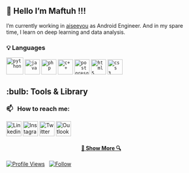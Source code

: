 ## 👋 Hello I’m Maftuh !!!

I’m currently working in [aiseeyou](https://aiseeyou.tech/) as Android Engineer. And in my spare time, I learn on deep learning and data analysis.


<!-- ### 📕 Latest Blog Post

- [A dot cost me 6,000 rupees!](https://aakarshbiju.medium.com/a-dot-cost-me-6-000-rupees-3f519595f86f?source=rss-f82fcec8502a------2)
- [I created 3D art daily for 50 days!](https://medium.com/creativcuckoo/i-created-3d-art-daily-for-50-days-bbea3ec4a01f?source=rss-f82fcec8502a------2)
- [Top free fonts for headings!](https://medium.com/creativcuckoo/top-free-fonts-for-headings-40afb244181?source=rss-f82fcec8502a------2)
- [Buttons — Rounded Corners or Sharp?](https://medium.com/creativcuckoo/buttons-rounded-corners-or-sharp-29109966a63c?source=rss-f82fcec8502a------2) -->


### :bulb: Languages
<code><img title="Python" alt="python" width="45px" src="https://cdn.jsdelivr.net/gh/devicons/devicon/icons/python/python-original.svg" /></code>
<code><img title="Java" alt="java" width="40px" src="https://cdn.jsdelivr.net/gh/devicons/devicon/icons/java/java-original.svg" /></code>
<code><img title="PHP" alt="php" width="40px" src="https://cdn.jsdelivr.net/gh/devicons/devicon/icons/php/php-original.svg" /></code>
<code><img title="C++" alt="c++" width="40px" src="https://cdn.jsdelivr.net/gh/devicons/devicon/icons/cplusplus/cplusplus-original.svg" /></code>
<code><img title="PostgreSQL" alt="postgresql" width="40px" src="https://cdn.jsdelivr.net/gh/devicons/devicon/icons/postgresql/postgresql-original.svg" /></code>
<code><img title="HTML 5" alt="html5" width="40px" src="https://cdn.jsdelivr.net/gh/devicons/devicon/icons/html5/html5-original.svg" /></code>
<code><img title="CSS 3" alt="css 3" width="40px" src="https://cdn.jsdelivr.net/gh/devicons/devicon/icons/css3/css3-original.svg" /></code>


<h2>:bulb: Tools & Library</h2>
<!-- <code><img title="PyTorch" alt="pytorch" width="45px" src="https://cdn.jsdelivr.net/gh/devicons/devicon/icons/python/python-original.svg" /></code>
<code><img title="Java" alt="java" width="40px" src="https://cdn.jsdelivr.net/gh/devicons/devicon/icons/java/java-original.svg" /></code>
<code><img title="PHP" alt="php" width="40px" src="https://cdn.jsdelivr.net/gh/devicons/devicon/icons/php/php-original.svg" /></code>
<code><img title="C++" alt="c++" width="40px" src="https://cdn.jsdelivr.net/gh/devicons/devicon/icons/cplusplus/cplusplus-original.svg" /></code>
<code><img title="PostgreSQL" alt="postgresql" width="40px" src="https://cdn.jsdelivr.net/gh/devicons/devicon/icons/postgresql/postgresql-original.svg" /></code> -->

<!-- <code><img title="HTML 5" alt="html5" width="40px" src="https://cdn.jsdelivr.net/gh/devicons/devicon/icons/html5/html5-original.svg" /></code>
<code><img title="JavaScript" alt="javascript" width="40px" src="https://cdn.jsdelivr.net/gh/devicons/devicon/icons/javascript/javascript-original.svg" /></code>
<code><img title="CSS 3" alt="css 3" width="40px" src="https://cdn.jsdelivr.net/gh/devicons/devicon/icons/css3/css3-original.svg" /></code>
<code><img title="C" alt="C" width="40px" src="https://cdn.jsdelivr.net/gh/devicons/devicon/icons/c/c-original.svg" /></code>
<code><img title="ReactJS" alt="react js" width="40px" src="https://cdn.jsdelivr.net/gh/devicons/devicon/icons/react/react-original.svg" /></code>
<code><img title="NodeJS" alt="node js" width="40px" src="https://cdn.jsdelivr.net/gh/devicons/devicon/icons/nodejs/nodejs-original.svg" /></code>
<code> <img title="Markdown" alt="markdown" width="40px" src="https://cdn.jsdelivr.net/gh/devicons/devicon/icons/markdown/markdown-original.svg" /></code>
<code> <img title="Next.js" alt="next.js" width="40px" src="https://cdn.jsdelivr.net/gh/devicons/devicon/icons/nextjs/nextjs-original.svg" /></code>
</br></br> -->

<!-- ### Languages

![Java](https://img.shields.io/badge/-Java-000?&logo=Java&logoColor=007396)
![Python](https://img.shields.io/badge/-Python-000?&logo=Python)
![C++](https://img.shields.io/badge/-C++-000?&logo=c%2b%2b&logoColor=00599C)
![SQL](https://img.shields.io/badge/-SQL-000?&logo=MySQL) -->

<!-- ### Technologies

![AWS](https://img.shields.io/badge/-AWS-000?&logo=Amazon-AWS&logoColor=F90)
![Docker](https://img.shields.io/badge/-Docker-000?&logo=Docker)
![Kubernetes](https://img.shields.io/badge/-Kubernetes-000?&logo=Kubernetes)
![Linux](https://img.shields.io/badge/-Linux-000?&logo=Linux)
![Node.js](https://img.shields.io/badge/-Node.js-000?&logo=node.js)
![PyTorch](https://img.shields.io/badge/-PyTorch-000?&logo=PyTorch)
![React](https://img.shields.io/badge/-React-000?&logo=React)
![Redis](https://img.shields.io/badge/-Redis-000?&logo=Redis)
![Spring](https://img.shields.io/badge/-Spring-000?&logo=Spring)
![TensorFlow](https://img.shields.io/badge/-TensorFlow-000?&logo=TensorFlow) -->

<!-- ### Full Stack Projects

[![](https://img.shields.io/badge/-🧬%20My%20Website-000)](https://github.com/adamalston/v2)
[![](https://img.shields.io/badge/-🦠%20COVID‑19%20Dashboard-000)](https://github.com/adamalston/COVID-19-Dashboard)
[![](https://img.shields.io/badge/-📝%20Summarizer-000)](https://github.com/adamalston/Summarizer)
[![](https://img.shields.io/badge/-🔬%20Overwatch-000)](https://github.com/adamalston/overwatch)
[![](https://img.shields.io/badge/-🛰%20KubeSat-000)](https://github.com/adamalston/kubesat)
[![](https://img.shields.io/badge/-🔊%20Voice%20Poker-000)](https://github.com/adamalston/Poker)
[![](https://img.shields.io/badge/-🗺%20PokémonGo%20Map-000)](https://github.com/adamalston/PokemonGo-Map) -->

### 📫 &nbsp; How to reach me:

<a href="https://www.linkedin.com/in/maftuhm/"><img width="40px" src="https://img.icons8.com/color/8x/000000/linkedin.png" title="Linkedin"/></a>
<a href="https://www.instagram.com/maftuhmashuri"><img width="40px" src="https://img.icons8.com/fluent/48/000000/instagram-new.png" title="Instagram"/></a>
<a href="https://twitter.com/maftuhmashuri"><img width="40px" src="https://img.icons8.com/fluent/48/000000/twitter.png" title="Twitter"/></a>
<a href="mailto:maftuhmashuri@outlook.com"><img width="40px" src="https://img.icons8.com/fluent/48/000000/mail.png" title="Outlook"/></a>

<!-- <a href="https://www.linkedin.com/in/maftuhm/"><img alt="LinkedIn" src="https://img.shields.io/badge/linkedin%20-%230077B5.svg?&style=flat&logo=linkedin&logoColor=white"/></a> &nbsp;
<a href="mailto:dhadwal1507@gmail.com"><img alt="Gmail" src="https://img.shields.io/badge/Gmail-D14836?style=flat&logo=gmail&logoColor=white" /></a> &nbsp;
<a href="https://instagram.com/abhi_1507"><img src="https://img.shields.io/badge/-@abhi__1507_-E4405F?style=flat&logo=Instagram&logoColor=white"/></a> &nbsp; -->


<h4 align="center">
  <a href="https://github.com/maftuhm?tab=repositories" title="Show Repositories">🔎 Show More 🔍</a>
</h4>

[![Profile Views](https://komarev.com/ghpvc/?username=maftuhm&color=yellowgreen&style=plastic&label=visitors)](https://github.com/maftuhm) &nbsp;
[![Follow](https://img.shields.io/github/followers/maftuhm?label=followers&style=plastic)](https://github.com/maftuhm) &nbsp;